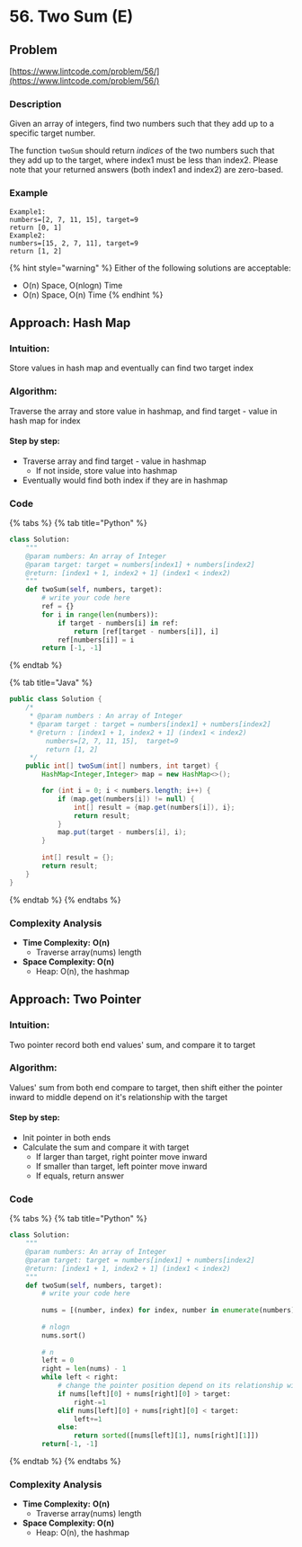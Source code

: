 # 56. Two Sum \(E\)

## Problem

[https://www.lintcode.com/problem/56/](https://www.lintcode.com/problem/56/)

### Description 

Given an array of integers, find two numbers such that they add up to a specific target number.

The function `twoSum` should return _indices_ of the two numbers such that they add up to the target, where index1 must be less than index2. Please note that your returned answers \(both index1 and index2\) are zero-based.

### Example

```text
Example1:
numbers=[2, 7, 11, 15], target=9
return [0, 1]
Example2:
numbers=[15, 2, 7, 11], target=9
return [1, 2]
```

{% hint style="warning" %}
Either of the following solutions are acceptable:

* O\(n\) Space, O\(nlogn\) Time
* O\(n\) Space, O\(n\) Time
{% endhint %}

## Approach: Hash Map

### Intuition:

Store values in hash map and eventually can find two target index

### Algorithm: 

Traverse the array and store value in hashmap, and find target - value in hash map for index

#### Step by step: 

* Traverse array and find target - value in hashmap
  * If not inside, store value into hashmap
* Eventually would find both index if they are in hashmap

### Code

{% tabs %}
{% tab title="Python" %}
```python
class Solution:
    """
    @param numbers: An array of Integer
    @param target: target = numbers[index1] + numbers[index2]
    @return: [index1 + 1, index2 + 1] (index1 < index2)
    """
    def twoSum(self, numbers, target):
        # write your code here
        ref = {}
        for i in range(len(numbers)):
            if target - numbers[i] in ref:
                return [ref[target - numbers[i]], i]
            ref[numbers[i]] = i
        return [-1, -1]
```
{% endtab %}

{% tab title="Java" %}
```java
public class Solution {
    /*
     * @param numbers : An array of Integer
     * @param target : target = numbers[index1] + numbers[index2]
     * @return : [index1 + 1, index2 + 1] (index1 < index2)
         numbers=[2, 7, 11, 15],  target=9
         return [1, 2]
     */
    public int[] twoSum(int[] numbers, int target) {
        HashMap<Integer,Integer> map = new HashMap<>();

        for (int i = 0; i < numbers.length; i++) {
            if (map.get(numbers[i]) != null) {
                int[] result = {map.get(numbers[i]), i};
                return result;
            }
            map.put(target - numbers[i], i);
        }
        
        int[] result = {};
        return result;
    }
}
```
{% endtab %}
{% endtabs %}

### Complexity Analysis

* **Time Complexity:** **O\(n\)**
  * Traverse array\(nums\) length
* **Space Complexity: O\(n\)**
  * Heap: O\(n\), the hashmap



## Approach: Two Pointer

### Intuition:

Two pointer record both end values' sum, and compare it to target

### Algorithm: 

Values' sum from both end compare to target, then shift either the pointer inward to middle depend on it's relationship with the target

#### Step by step: 

* Init pointer in both ends
* Calculate the sum and compare it with target
  * If larger than target, right pointer move inward
  * If smaller than target, left pointer move inward
  * If equals, return answer 

### Code

{% tabs %}
{% tab title="Python" %}
```python
class Solution:
    """
    @param numbers: An array of Integer
    @param target: target = numbers[index1] + numbers[index2]
    @return: [index1 + 1, index2 + 1] (index1 < index2)
    """
    def twoSum(self, numbers, target):
        # write your code here
        
        nums = [(number, index) for index, number in enumerate(numbers)]
        
        # nlogn
        nums.sort()
        
        # n
        left = 0
        right = len(nums) - 1
        while left < right:
            # change the pointer position depend on its relationship with target
            if nums[left][0] + nums[right][0] > target:
                right-=1
            elif nums[left][0] + nums[right][0] < target:
                left+=1
            else:
                return sorted([nums[left][1], nums[right][1]])
        return[-1, -1]
```
{% endtab %}
{% endtabs %}

### Complexity Analysis

* **Time Complexity:** **O\(n\)**
  * Traverse array\(nums\) length
* **Space Complexity: O\(n\)**
  * Heap: O\(n\), the hashmap

